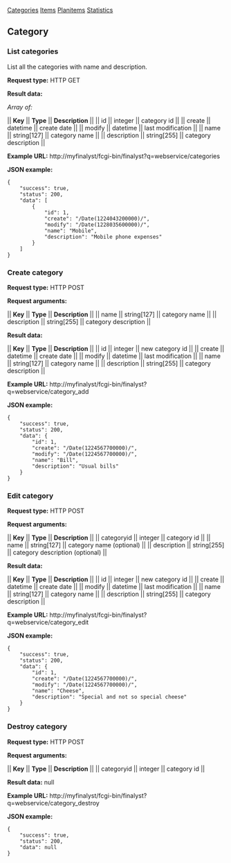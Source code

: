 <a class="apilink" href="categoryapi.html">Categories</a>
<a class="apilink" href="itemapi.html">Items</a>
<a class="apilink" href="planitemapi.html">Planitems</a>
<a class="apilink" href="statisticsspi.html">Statistics</a>

## Category

### List categories

List all the categories with name and description.

**Request type:** HTTP GET

**Result data:**

*Array of:*

|| **Key**      || **Type**     || **Description**      ||
|| id           || integer      || category id          ||
|| create       || datetime     || create date          ||
|| modify       || datetime     || last modification    ||
|| name         || string[127]  || category name        ||
|| description  || string[255]  || category description ||

**Example URL:**
http://myfinalyst/fcgi-bin/finalyst?q=webservice/categories

**JSON example:**

    {
        "success": true,
        "status": 200,
        "data": [
            {
                "id": 1,
                "create": "/Date(1224043200000)/",
                "modify": "/Date(1228035600000)/",
                "name": "Mobile",
                "description": "Mobile phone expenses"
            }
        ]
    }

### Create category

**Request type:** HTTP POST

**Request arguments:**

|| **Key**      || **Type**     || **Description**      ||
|| name         || string[127]  || category name        ||
|| description  || string[255]  || category description ||


**Result data:**

|| **Key**      || **Type**     || **Description**      ||
|| id           || integer      || new category id      ||
|| create       || datetime     || create date          ||
|| modify       || datetime     || last modification    ||
|| name         || string[127]  || category name        ||
|| description  || string[255]  || category description ||

**Example URL:**
http://myfinalyst/fcgi-bin/finalyst?q=webservice/category_add

**JSON example:**

    {
        "success": true,
        "status": 200,
        "data": {
            "id": 1,
            "create": "/Date(1224567700000)/",
            "modify": "/Date(1224567700000)/",
            "name": "Bill",
            "description": "Usual bills"
        }
    }


### Edit category

**Request type:** HTTP POST

**Request arguments:**

|| **Key**      || **Type**     || **Description**                 ||
|| categoryid   || integer      || category id                     ||
|| name         || string[127]  || category name (optional)        ||
|| description  || string[255]  || category description (optional) ||


**Result data:**

|| **Key**      || **Type**     || **Description**      ||
|| id           || integer      || new category id      ||
|| create       || datetime     || create date          ||
|| modify       || datetime     || last modification    ||
|| name         || string[127]  || category name        ||
|| description  || string[255]  || category description ||

**Example URL:**
http://myfinalyst/fcgi-bin/finalyst?q=webservice/category_edit

**JSON example:**

    {
        "success": true,
        "status": 200,
        "data": {
            "id": 1,
            "create": "/Date(1224567700000)/",
            "modify": "/Date(1224567700000)/",
            "name": "Cheese",
            "description": "Special and not so special cheese"
        }
    }


### Destroy category

**Request type:** HTTP POST

**Request arguments:**

|| **Key**      || **Type**     || **Description**      ||
|| categoryid   || integer      || category id          ||


**Result data:** null

**Example URL:**
http://myfinalyst/fcgi-bin/finalyst?q=webservice/category_destroy

**JSON example:**

    {
        "success": true,
        "status": 200,
        "data": null
    }
